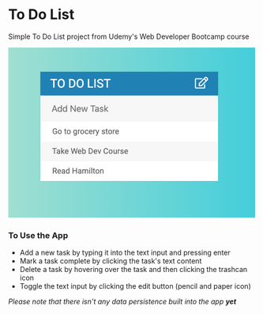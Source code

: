 # To Do List

Simple To Do List project from Udemy's Web Developer Bootcamp course

![Game Image](/images/todo.png)

### To Use the App

* Add a new task by typing it into the text input and pressing enter
* Mark a task complete by clicking the task's text content
* Delete a task by hovering over the task and then clicking the trashcan icon
* Toggle the text input by clicking the edit button (pencil and paper icon)

*Please note that there isn't any data persistence built into the app **yet***
